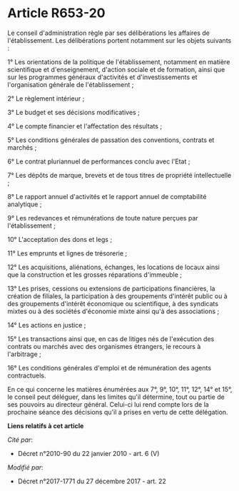 # Article R653-20

Le conseil d'administration règle par ses délibérations les affaires de l'établissement. Les délibérations portent notamment
sur les objets suivants :

1° Les orientations de la politique de l'établissement, notamment en matière scientifique et d'enseignement, d'action sociale
et de formation, ainsi que sur les programmes généraux d'activités et d'investissements et l'organisation générale de
l'établissement ;

2° Le règlement intérieur ;

3° Le budget et ses décisions modificatives ;

4° Le compte financier et l'affectation des résultats ;

5° Les conditions générales de passation des conventions, contrats et marchés ;

6° Le contrat pluriannuel de performances conclu avec l'Etat ;

7° Les dépôts de marque, brevets et de tous titres de propriété intellectuelle ;

8° Le rapport annuel d'activités et le rapport annuel de comptabilité analytique ;

9° Les redevances et rémunérations de toute nature perçues par l'établissement ;

10° L'acceptation des dons et legs ;

11° Les emprunts et lignes de trésorerie ;

12° Les acquisitions, aliénations, échanges, les locations de locaux ainsi que la construction et les grosses réparations
d'immeuble ;

13° Les prises, cessions ou extensions de participations financières, la création de filiales, la participation à des
groupements d'intérêt public ou à des groupements d'intérêt économique ou scientifique, à des syndicats mixtes ou à des
sociétés d'économie mixte ainsi qu'à des associations ;

14° Les actions en justice ;

15° Les transactions ainsi que, en cas de litiges nés de l'exécution des contrats ou marchés avec des organismes étrangers,
le recours à l'arbitrage ;

16° Les conditions générales d'emploi et de rémunération des agents contractuels.

En ce qui concerne les matières énumérées aux 7°, 9°, 10°, 11°, 12°, 14° et 15°, le conseil peut déléguer, dans les limites
qu'il détermine, tout ou partie de ses pouvoirs au directeur général. Celui-ci lui rend compte lors de la prochaine séance
des décisions qu'il a prises en vertu de cette délégation.

**Liens relatifs à cet article**

_Cité par_:

  - Décret n°2010-90 du 22 janvier 2010 - art. 6 (V)

_Modifié par_:

  - Décret n°2017-1771 du 27 décembre 2017 - art. 22
